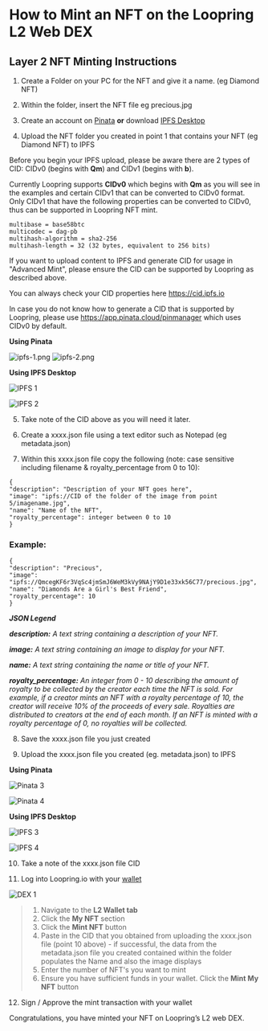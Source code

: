 
# How to Mint an NFT on the Loopring L2 Web DEX

## Layer 2 NFT Minting Instructions

1. Create a Folder on your PC for the NFT and give it a name. (eg Diamond NFT)

2. Within the folder, insert the NFT file eg precious.jpg

3. Create an account on [Pinata](https://app.pinata.cloud/) **or** download [IPFS Desktop](https://docs.ipfs.io/install/ipfs-desktop/)

4. Upload the NFT folder you created in point 1 that contains your NFT (eg Diamond NFT) to IPFS

Before you begin your IPFS upload, please be aware there are 2 types of CID: CIDv0 (begins with **Qm**) and CIDv1 (begins with **b**).

Currently Loopring supports **CIDv0** which begins with **Qm** as you will see in the examples and certain CIDv1 that can be converted to CIDv0 format. Only CIDv1 that have the following properties can be converted to CIDv0, thus can be supported in Loopring NFT mint. 

```
multibase = base58btc
multicodec = dag-pb
multihash-algorithm = sha2-256
multihash-length = 32 (32 bytes, equivalent to 256 bits)
```

If you want to upload content to IPFS and generate CID for usage in "Advanced Mint", please ensure the CID can be supported by Loopring as described above. 

You can always check your CID properties here https://cid.ipfs.io

In case you do not know how to generate a CID that is supported by Loopring, please use https://app.pinata.cloud/pinmanager which uses CIDv0 by default.

**Using Pinata**

![ipfs-1.png](https://static.loopring.io/assets/images/ipfs-1.png)
![ipfs-2.png](https://static.loopring.io/assets/images/ipfs-2.png)

**Using IPFS Desktop**

![IPFS 1](https://lh4.googleusercontent.com/_7QNL46Bo8IzHN_eFHv-bykaCGuvzZci668h6VtSTs69fPie4eMsvdRV_oEDknWdVAxVSUoMdjFXvMLKGsrTqzWJ9gDJve8aYZWf8fb2Zf3svC4tPenauJa00fXpVWPzMsVVMTs2)

![IPFS 2](https://lh6.googleusercontent.com/4JSFZgdoh_2ar7shTLFdDNgx2k9Jyx5cjN0KggDjAYD6rhpO3jO08_peBW5REPW7_VgCaPj9hupNkx2uwZ1wZtGVo7wSQu4Et-UMfborMnVWAVNPsiX9Kpjapoyf96rsoY1MlZAt)

5. Take note of the CID above as you will need it later.

6. Create a xxxx.json file using a text editor such as Notepad (eg metadata.json)

7. Within this xxxx.json file copy the following (note: case sensitive including filename & royalty_percentage from 0 to 10):

```
{
"description": "Description of your NFT goes here",
"image": "ipfs://CID of the folder of the image from point 5/imagename.jpg",
"name": "Name of the NFT",
"royalty_percentage": integer between 0 to 10
}
```

### Example:

```
{
"description": "Precious",
"image": "ipfs://QmcegKF6r3VqSc4jmSmJ6WeM3kVy9NAjY9D1e33xk56C77/precious.jpg",
"name": "Diamonds Are a Girl's Best Friend",
"royalty_percentage": 10
}
```

***JSON Legend***

***description:*** *A text string containing a description of your NFT.*

***image:*** *A text string containing an image to display for your NFT.*

***name:*** *A text string containing the name or title of your NFT.*

***royalty_percentage:*** *An integer from 0 - 10 describing the amount of royalty to be collected by the creator each time the NFT is sold. For example, if a creator mints an NFT with a royalty percentage of 10, the creator will receive 10% of the proceeds of every sale. Royalties are distributed to creators at the end of each month. If an NFT is minted with a royalty percentage of 0, no royalties will be collected.*

8. Save the xxxx.json file you just created
   
9. Upload the xxxx.json file you created (eg. metadata.json) to IPFS 

**Using Pinata**

![Pinata 3](https://desk.zoho.com/galleryDocuments/edbsn4699c915b92e0893b0e9c874ce1d4d11aa9cabb7cf1185d191d33c6e789bd7ff4731574da29cfb2c3cb938ab64f3ed9e)

![Pinata 4](https://desk.zoho.com/galleryDocuments/edbsn1849a1e5a0b800f6c476fca4f64a5046e2a3a74653e9f706a79c9a811de20b9e0cd82c3be59ddb400661683b37a894a3)

**Using IPFS Desktop**

![IPFS 3](https://desk.zoho.com/galleryDocuments/edbsn3a538adce6596341711426d1f53977cd566040f9da6db61ff4ca0360a12692d61643804b9e654b75c61d7db2c2989c9f)

![IPFS 4](https://desk.zoho.com/galleryDocuments/edbsnbe5466d9e6340f187892cd16f40d85c53c8ea63ace78d550b5d3a429c4400fc0bcbe9ede1a5bc6dbf8ef685ee1600ab9)

10. Take a note of the xxxx.json file CID
   
11. Log into Loopring.io with your [wallet](https://desk.zoho.com/portal/loopring/en/kb/articles/how-do-i-connect-loopringsmartwallet-webdex)

![DEX 1](https://desk.zoho.com/galleryDocuments/edbsn4699c915b92e0893b0e9c874ce1d4d1186f10747ea85a0be7cf5ef4d8c40bdbdd936f18ce11cacddfe55d43fb27cac26?inline=true)

 >   1. Navigate to the **L2 Wallet tab**
 >   2. Click the **My NFT** section
 >   3. Click the **Mint NFT** button
 >   4. Paste in the CID that you obtained from uploading the xxxx.json file (point 10 above) - if successful, the data from the metadata.json file you created contained within the folder populates the Name and also the image displays
 >   5.  Enter the number of NFT's you want to mint
 >   6.  Ensure you have sufficient funds in your wallet. Click the **Mint My NFT** button

12. Sign / Approve the mint transaction with your wallet

Congratulations, you have minted your NFT on Loopring’s L2 web DEX.



